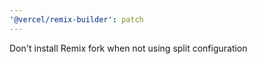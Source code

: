 ```yaml
---
'@vercel/remix-builder': patch
---
```


Don't install Remix fork when not using split configuration
